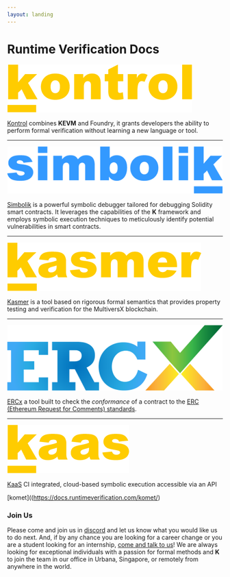 ```yaml
---
layout: landing
---
```


# Runtime Verification Docs

[![kontrol-logo](<.gitbook/assets/kontrol logo yellow.png>)](https://docs.runtimeverification.com/kontrol/)

[Kontrol](https://app.gitbook.com/o/MwuC1PgHx91Qm96rVCnq/s/T2KVb4tqbNdAsPxsEyPQ/ "mention") combines **KEVM** and Foundry, it grants developers the ability to perform formal verification without learning a new language or tool.

***

[![simbolik-logo](<.gitbook/assets/simbolik logo blue.png>)](https://docs.runtimeverification.com/simbolik/)

[Simbolik](https://app.gitbook.com/o/MwuC1PgHx91Qm96rVCnq/s/WhAuD1DmzZoWPS62YwmQ/) is a powerful symbolic debugger tailored for debugging Solidity smart contracts. It leverages the capabilities of the **K** framework and employs symbolic execution techniques to meticulously identify potential vulnerabilities in smart contracts.

***

[![kasmer-logo](<.gitbook/assets/kasmer logo yellow.png>)](https://docs.runtimeverification.com/kasmer/)

[Kasmer](https://app.gitbook.com/o/MwuC1PgHx91Qm96rVCnq/s/LNjJhIy8IvwZQiEZCgXW/ "mention") is a tool based on rigorous formal semantics that provides property testing and verification for the MultiversX blockchain.

***

[![ERCx-logo](.gitbook/assets/image.png)](https://docs.runtimeverification.com/ercx)

[ERCx](https://app.gitbook.com/o/MwuC1PgHx91Qm96rVCnq/s/ywbjiQ7KftDuGzYwEwOp/ "mention") a tool built to check the _conformance_ of a contract to the [ERC (Ethereum Request for Comments) standards](https://eips.ethereum.org/erc).

***

[![KaaS-logo](<.gitbook/assets/kaas logo yellow.png>)](https://docs.runtimeverification.com/kaas)

[KaaS](https://app.gitbook.com/s/uVN3ospSdbIsN8UHDZSg/overview/kaas "mention") CI integrated, cloud-based symbolic execution accessible via an API

[komet]((https://docs.runtimeverification.com/komet/)

### Join Us

Please come and join us in [discord](https://discord.com/invite/CurfmXNtbN) and let us know what you would like us to do next. And, if by any chance you are looking for a career change or you are a student looking for an internship, [come and talk to us](https://runtimeverification.com/careers)! We are always looking for exceptional individuals with a passion for formal methods and **K** to join the team in our office in Urbana, Singapore, or remotely from anywhere in the world.
